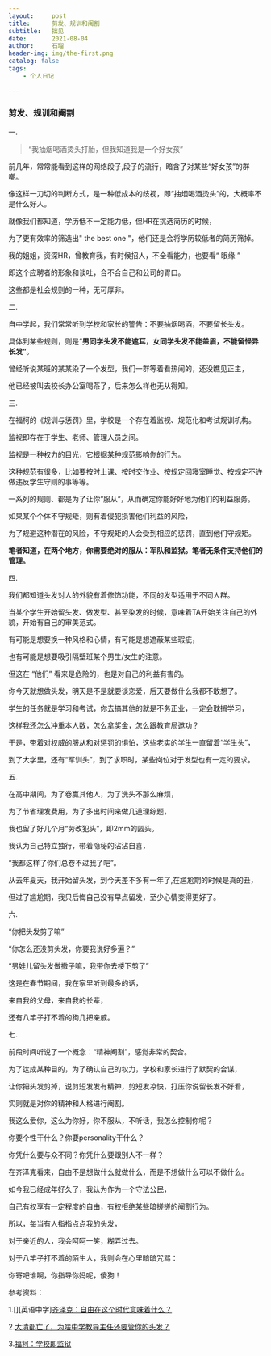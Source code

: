 ```yaml
---
layout:     post
title:      剪发、规训和阉割
subtitle:   拙见
date:       2021-08-04
author:     石瑠
header-img: img/the-first.png
catalog: false
tags:
    - 个人日记

---
```




### 剪发、规训和阉割

一.

>  “我抽烟喝酒烫头打胎，但我知道我是一个好女孩”

前几年，常常能看到这样的网络段子,段子的流行，暗含了对某些“好女孩”的群嘲。

像这样一刀切的判断方式，是一种低成本的歧视，即“抽烟喝酒烫头”的，大概率不是什么好人。

就像我们都知道，学历低不一定能力低，但HR在挑选简历的时候，

为了更有效率的筛选出" the best one "，他们还是会将学历较低者的简历筛掉。

我的姐姐，资深HR，曾教育我，有时候招人，不全看能力，也要看“ 眼缘 ”

即这个应聘者的形象和谈吐，合不合自己和公司的胃口。

这些都是社会规则的一种，无可厚非。

二.

自中学起，我们常常听到学校和家长的警告：不要抽烟喝酒，不要留长头发。

具体到某些规则，则是“**男同学头发不能遮耳**，**女同学头发不能盖眉，不能留怪异长发”**。

曾经听说某班的某某染了一个发型，我们一群等着看热闹的，还没瞧见正主，

他已经被叫去校长办公室喝茶了，后来怎么样也无从得知。

三. 

在福柯的《规训与惩罚》里，学校是一个存在着监视、规范化和考试规训机构。

 监视即存在于学生、老师、管理人员之间。

监视是一种权力的目光，它根据某种规范影响你的行为。

这种规范有很多，比如要按时上课、按时交作业、按规定回寝室睡觉、按规定不许做违反学生守则的事等等。

一系列的规则、都是为了让你“服从“，从而确定你能好好地为他们的利益服务。

如果某个个体不守规矩，则有着侵犯损害他们利益的风险，

为了规避这种潜在的风险，不守规矩的人会受到相应的惩罚，直到他们守规矩。

**笔者知道，在两个地方，你需要绝对的服从：军队和监狱。笔者无条件支持他们的管理。**



四.

我们都知道头发对人的外貌有着修饰功能，不同的发型适用于不同人群。

当某个学生开始留头发、做发型、甚至染发的时候，意味着TA开始关注自己的外貌，开始有自己的审美范式。

有可能是想要换一种风格和心情，有可能是想遮蔽某些瑕疵，

也有可能是想要吸引隔壁班某个男生/女生的注意。



但这在 “他们” 看来是危险的，也是对自己的利益有害的。

你今天就想做头发，明天是不是就要谈恋爱，后天要做什么我都不敢想了。

学生的任务就是学习和考试，你去搞其他的就是不务正业，一定会耽搁学习，

这样我还怎么冲重本人数，怎么拿奖金，怎么跟教育局邀功？

于是，带着对权威的服从和对惩罚的惧怕，这些老实的学生一直留着“学生头”，

到了大学里，还有“军训头”，到了求职时，某些岗位对于发型也有一定的要求。



五.

在高中期间，为了卷赢其他人，为了洗头不那么麻烦，

为了节省理发费用，为了多出时间来做几道理综题，

我也留了好几个月“劳改犯头”，即2mm的圆头。

我认为自己特立独行，带着隐秘的沾沾自喜，

“我都这样了你们总卷不过我了吧”。

从去年夏天，我开始留头发，到今天差不多有一年了,在尴尬期的时候是真的丑，

但过了尴尬期，我只后悔自己没有早点留发，至少心情变得更好了。

六.

“你把头发剪了嘛”

“你怎么还没剪头发，你要我说好多遍？”

“男娃儿留头发做撒子嘛，我带你去楼下剪了”

这是在春节期间，我在家里听到最多的话，

来自我的父母，来自我的长辈，

还有八竿子打不着的狗几把亲戚。

七. 

前段时间听说了一个概念：“精神阉割”，感觉非常的契合。

为了达成某种目的，为了确认自己的权力，学校和家长进行了默契的合谋，

让你把头发剪掉，说剪短发发有精神，剪短发凉快，打压你说留长发不好看，

实则就是对你的精神和人格进行阉割。

我这么爱你，这么为你好，你不服从，不听话，我怎么控制你呢？

你要个性干什么？你要personality干什么？

你凭什么要与众不同？你凭什么要跟别人不一样？



在齐泽克看来，自由不是想做什么就做什么，而是不想做什么可以不做什么。

如今我已经成年好久了，我认为作为一个守法公民，

自己有权享有一定程度的自由，有权拒绝某些暗搓搓的阉割行为。

所以，每当有人指指点点我的头发，

对于亲近的人，我会呵呵一笑，糊弄过去。

对于八竿子打不着的陌生人，我则会在心里暗暗咒骂：

你寄吧谁啊，你指导你妈呢，傻狗！



参考资料：

1.[][英语中字][齐泽克：自由在这个时代意味着什么？](https://www.bilibili.com/video/BV1Gv411W7Hs?from=search&seid=12925731258451568616)

2.[大清都亡了，为啥中学教导主任还要管你的头发？](https://zhuanlan.zhihu.com/p/33168952)

3.[福柯：学校即监狱](http://www.360doc.com/content/20/0622/21/16295112_919971894.shtml)

